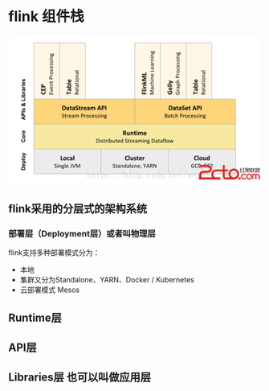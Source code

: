 # flink 组件栈

![图片](https://github.com/ReformSun/Resources/raw/master/flink/pictures/flink_a.png)  


## flink采用的分层式的架构系统

### 部署层（Deployment层）或者叫物理层
flink支持多种部署模式分为：  
- 本地  
- 集群又分为Standalone、YARN、Docker / Kubernetes  
- 云部署模式 Mesos  

## Runtime层


## API层


## Libraries层 也可以叫做应用层
